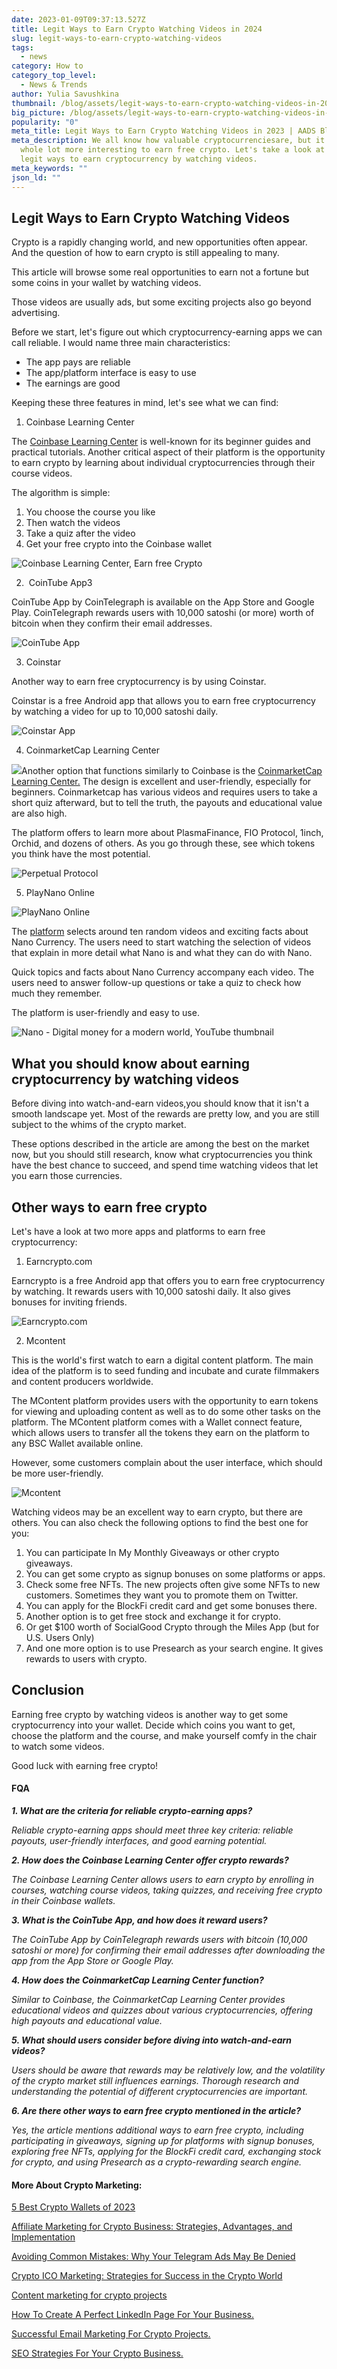 ```yaml
---
date: 2023-01-09T09:37:13.527Z
title: Legit Ways to Earn Crypto Watching Videos in 2024
slug: legit-ways-to-earn-crypto-watching-videos
tags:
  - news
category: How to
category_top_level:
  - News & Trends
author: Yulia Savushkina
thumbnail: /blog/assets/legit-ways-to-earn-crypto-watching-videos-in-2024.png
big_picture: /blog/assets/legit-ways-to-earn-crypto-watching-videos-in-2024-short.png
popularity: "0"
meta_title: Legit Ways to Earn Crypto Watching Videos in 2023 | AADS Blog
meta_description: We all know how valuable cryptocurrenciesare, but it becomes a
  whole lot more interesting to earn free crypto. Let's take a look at the most
  legit ways to earn cryptocurrency by watching videos.
meta_keywords: ""
json_ld: ""
---
```

## Legit Ways to Earn Crypto Watching Videos

Crypto is a rapidly changing world, and new opportunities often appear. And the question of how to earn crypto is still appealing to many.    

This article will browse some real opportunities to earn not a fortune but some coins in your wallet by watching videos. 

Those videos are usually ads, but some exciting projects also go beyond advertising.

Before we start, let's figure out which cryptocurrency-earning apps we can call reliable. I would name three main characteristics:

* The app pays are reliable
* The app/platform interface is easy to use
* The earnings are good

Keeping these three features in mind, let's see what we can find:

1. Coinbase Learning Center 

The [Coinbase Learning Center](https://www.coinbase.com/learn) is well-known for its beginner guides and practical tutorials. Another critical aspect of their platform is the opportunity to earn crypto by learning about individual cryptocurrencies through their course videos.

The algorithm is simple:

1. You choose the course you like 
2. Then watch the videos 
3. Take a quiz after the video 
4. Get your free crypto into the Coinbase wallet 

![Coinbase Learning Center, Earn free Crypto](https://lh3.googleusercontent.com/U5bswMG0MyFtxMuYp-lOS5snpymmLyRefsGP4mI5ojDd1eabdt3bFKr5d9qCbb-jQJMPK2TKYq84njWskIqm5l3Z0NyvlzUibIsDlFEB95hCo9xl8lMIrjgOVSBWvy6j0XiIaWAQszav9p_FvV_lXG8h97zho6QDCsHZUcric80A96rFXVSZm3m0YDbnCA "Coinbase Learning Center, Earn free Crypto")

2.  CoinTube App3

CoinTube App by CoinTelegraph is available on the App Store and Google Play. CoinTelegraph rewards users with 10,000 satoshi (or more) worth of bitcoin when they confirm their email addresses.

![CoinTube App](https://lh3.googleusercontent.com/uAupvsUl2b-7196p9IdKxKk8lQUjqOtFrWBe20HwxId16Ipl5raDVLqIsVdN1j_M0c0BA-Nk3XndZNKmRp_JyQfRvxI8GK1kdlX9YvKUiQ28v9Hptv2QcKfgLagmqjuK_7JTkDyB-SC8Kve6avy0hrC-ZrU7M_-Y1ofVvD3vEHK6eKVEJSRYgVUt84ZB7w "CoinTube App")

3. Coinstar 

Another way to earn free cryptocurrency is by using Coinstar.

Coinstar is a free Android app that allows you to earn free cryptocurrency by watching a video for up to 10,000 satoshi daily.

![Coinstar App](https://lh4.googleusercontent.com/uXG7ckqSt5HTHnG2lesm5oVXWkMh6HJwVpjGdqqY4HhwukvPDVlUJTQMfwkzSR4Y4x3tGUVzRdfprr7cdKH8JzYCQyWO6ThvvPlfMUjW10T5B_tfKdlBm1hTR2ax9HYYnk0LDHydivD1z2eRTvWqvGGm0sBvQeMbSkmRsDw8EwKFqt6fQFVaxuA96xm_sw "Coinstar App")

4. CoinmarketCap Learning Center

![](https://lh3.googleusercontent.com/BSykDmKWzwGoFh238xP6ERrN5Pq6L_0eD9VIEAGzUz5wdi0-mVn_ujIEMGUlebQIBqY6voN4yHnsXCWNPntzl8fXSMTIe325Kt3yy_ZuW_aAXIQqDEJ-bhs3mSxt8Pfvo4rqV_cOMU-BzYdKjsZai16VMGOOci58llmSUjWpI2vtxYYITyhYA6vaj7XeWQ)Another option that functions similarly to Coinbase is the [CoinmarketCap Learning Center.](https://coinmarketcap.com/earn/) The design is excellent and user-friendly, especially for beginners. Coinmarketcap has various videos and requires users to take a short quiz afterward, but to tell the truth, the payouts and educational value are also high. 

The platform offers to learn more about PlasmaFinance, FIO Protocol, 1inch, Orchid, and dozens of others. As you go through these, see which tokens you think have the most potential. 

![Perpetual Protocol](https://lh6.googleusercontent.com/MUE6bwQxN158N8oQBMqrvsu3QaC8hbaD9jSC0MFI7s-lbE6d_M1_A2oPkGRhXxy_cljm42HQF2PKDOYu263o27H7HsGH9wV0kj8oLwx1Y4ReCzynunGCdBwCBQNC0JmU6G4O61H6-oTLfGT8AkEdE4bv0Aj1CXMmRRR0jKDKgPOAp8PEiHrE6mtOFE01-Q "Perpetual Protocol")

5. PlayNano Online

![PlayNano Online](https://lh6.googleusercontent.com/mX1x32_gtEleck0SLiKeBlkOCj3ZQgr0SUZfE3HHM94bDft7oB3vK5x7EXcmN97AwKqbVtWBet4eJNSkkOQwxz0jYrqBBMcb5nOe2eapFh8IuA-g63Zf3tjlp0d8qfLzVNZTI6MTFdYpHzF0i1qAoMbxSfCnaiCGOgVf7MrUyAvQGOHRhhwreojuZCb2vQ "PlayNano Online")

The [platform](https://playnano.online/watch-and-learn) selects around ten random videos and exciting facts about Nano Currency. The users need to start watching the selection of videos that explain in more detail what Nano is and what they can do with Nano.

Quick topics and facts about Nano Currency accompany each video. The users need to answer follow-up questions or take a quiz to check how much they remember. 

The platform is user-friendly and easy to use. 

![Nano - Digital money for a modern world, YouTube thumbnail](https://lh5.googleusercontent.com/FJV5d9Kr1-53wxhzriONmeoYUFi4mnuzksoPRGVg0rC38-1dZjRhpLmAYiXVyNrVHU1HO7rWREQBVyPBkl3B1BUCeh4-7RQcBBFrjVH9l3HWTpNCg6o54KM3IAGUdP36UyFWdGJB_OgJ6oYVho-ATOaHzgNBVzfdOEKpII-bV7AxGkZ45rejKw1LSO06MA "Nano - Digital money for a modern world, YouTube thumbnail")

## What you should know about earning cryptocurrency by watching videos

Before diving into watch-and-earn videos,you should know that it isn't a smooth landscape yet. Most of the rewards are pretty low, and you are still subject to the whims of the crypto market. 

These options described in the article are among the best on the market now, but you should still research, know what cryptocurrencies you think have the best chance to succeed, and spend time watching videos that let you earn those currencies.

## Other ways to earn free crypto

Let's have a look at two more apps and platforms to earn free cryptocurrency: 

1. Earncrypto.com

Earncrypto is a free Android app that offers you to earn free cryptocurrency by watching. It rewards users with 10,000 satoshi daily. It also gives bonuses for inviting friends.

![Earncrypto.com](https://lh4.googleusercontent.com/uYRVnNFUKK2duIIe8_ULee3gdJbjbTY1MAacUcxchKY_Of02o86v_8Uwp_7v516oSy8nigmTdgoPVeV2umPUPAFwaS8GdW_RBc3JYBD6QLC-mA6OCQwwActMG_QkW8QRmssa_s2xooa4erFwq4X3_QcBT-x9rfl4uvJBXGvG6n8OeN-fxmaB_WPQswR27g "Earncrypto.com")

2. Mcontent 

This is the world's first watch to earn a digital content platform. The main idea of the platform is to seed funding and incubate and curate filmmakers and content producers worldwide. 

The MContent platform provides users with the opportunity to earn tokens for viewing and uploading content as well as to do some other tasks on the platform. The MContent platform comes with a Wallet connect feature, which allows users to transfer all the tokens they earn on the platform to any BSC Wallet available online.

However, some customers complain about the user interface, which should be more user-friendly. 

![Mcontent](https://lh4.googleusercontent.com/h0gUo-tlEc_modUt20gfS3TE72PaDaFnKqNYdMb7bvujHU7_nWKd0AhruT9mFw8PZjweOoG3tBFErCJD_22UIMghMGOu_MFnFe_4XpF7zudFecBrw1e4Kt5Cf0rz536-PK7FGRYPGU9nBOZNVMo9rpmuO5fAYnJv22SsmDacAnRo27jhbFs3odcaixdMCQ "Mcontent")

Watching videos may be an excellent way to earn crypto, but there are others. You can also check the following options to find the best one for you:

1. You can participate In My Monthly Giveaways or other crypto giveaways.
2. You can get some crypto as signup bonuses on some platforms or apps.
3. Check some free NFTs. The new projects often give some NFTs to new customers. Sometimes they want you to promote them on Twitter.
4. You can apply for the BlockFi credit card and get some bonuses there. 
5. Another option is to get free stock and exchange it for crypto.
6. Or get $100 worth of SocialGood Crypto through the Miles App (but for U.S. Users Only)
7. And one more option is to use Presearch as your search engine. It gives rewards to users with crypto. 

## Conclusion

Earning free crypto by watching videos is another way to get some cryptocurrency into your wallet. Decide which coins you want to get, choose the platform and the course, and make yourself comfy in the chair to watch some videos. 

Good luck with earning free crypto!

#### FQA

***1. What are the criteria for reliable crypto-earning apps?***

*Reliable crypto-earning apps should meet three key criteria: reliable payouts, user-friendly interfaces, and good earning potential.*

***2. How does the Coinbase Learning Center offer crypto rewards?*** 

*The Coinbase Learning Center allows users to earn crypto by enrolling in courses, watching course videos, taking quizzes, and receiving free crypto in their Coinbase wallets.*

***3. What is the CoinTube App, and how does it reward users?*** 

*The CoinTube App by CoinTelegraph rewards users with bitcoin (10,000 satoshi or more) for confirming their email addresses after downloading the app from the App Store or Google Play.*

***4. How does the CoinmarketCap Learning Center function?*** 

*Similar to Coinbase, the CoinmarketCap Learning Center provides educational videos and quizzes about various cryptocurrencies, offering high payouts and educational value.*

***5. What should users consider before diving into watch-and-earn videos?*** 

*Users should be aware that rewards may be relatively low, and the volatility of the crypto market still influences earnings. Thorough research and understanding the potential of different cryptocurrencies are important.*

***6. Are there other ways to earn free crypto mentioned in the article?*** 

*Yes, the article mentions additional ways to earn free crypto, including participating in giveaways, signing up for platforms with signup bonuses, exploring free NFTs, applying for the BlockFi credit card, exchanging stock for crypto, and using Presearch as a crypto-rewarding search engine.*

#### More About Crypto Marketing: 

[5 Best Crypto Wallets of 2023](https://aads.com/blog/5-best-crypto-wallets/)

[Affiliate Marketing for Crypto Business: Strategies, Advantages, and Implementation](https://aads.com/blog/affiliate-marketing-for-crypto-business-strategies-advantages-and-implementation/)

[Avoiding Common Mistakes: Why Your Telegram Ads May Be Denied](https://aads.com/blog/avoiding-common-mistakes-why-your-telegram-ads-may-be-denied/)

[Crypto ICO Marketing: Strategies for Success in the Crypto World](https://aads.com/blog/crypto-ico-marketing/)

[Content marketing for crypto projects](https://aads.com/blog/%D1%81ontent-marketing-for-crypto-projects/)

[How To Create A Perfect LinkedIn Page For Your Business.](https://aads.com/blog/how-to-create-a-perfect-linkedin-page-for-your-business/)

[Successful Email Marketing For Crypto Projects.](https://aads.com/blog/successful-email-marketing-for-crypto-projects/)

[SEO Strategies For Your Crypto Business.](https://aads.com/blog/seo-strategies-for-your-crypto-business/)
